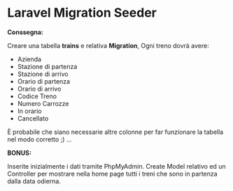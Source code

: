 Laravel Migration Seeder
===
**Conssegna:**

Creare una tabella **trains** e relativa **Migration**,
Ogni treno dovrà avere:
- Azienda
- Stazione di partenza
- Stazione di arrivo
- Orario di partenza
- Orario di arrivo
- Codice Treno
- Numero Carrozze
- In orario
- Cancellato

È probabile che siano necessarie altre colonne per far funzionare la tabella nel modo corretto ;) ...

**BONUS:**

Inserite inizialmente i dati tramite PhpMyAdmin.
Create Model relativo ed un Controller per mostrare nella home page tutti i treni che sono in partenza dalla data odierna.
